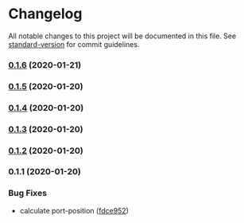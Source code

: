# Changelog

All notable changes to this project will be documented in this file. See [standard-version](https://github.com/conventional-changelog/standard-version) for commit guidelines.

### [0.1.6](https://github.com/JuzSer/vue-flowchart/compare/v0.1.5...v0.1.6) (2020-01-21)

### [0.1.5](https://github.com/JuzSer/vue-flowchart/compare/v0.1.4...v0.1.5) (2020-01-20)

### [0.1.4](https://github.com/JuzSer/vue-flowchart/compare/v0.1.3...v0.1.4) (2020-01-20)

### [0.1.3](https://github.com/JuzSer/vue-flowchart/compare/v0.1.2...v0.1.3) (2020-01-20)

### [0.1.2](https://github.com/JuzSer/vue-flowchart/compare/v0.1.1...v0.1.2) (2020-01-20)

### 0.1.1 (2020-01-20)


### Bug Fixes

* calculate port-position ([fdce952](https://github.com/JuzSer/vue-flowchart/commit/fdce952e4f33dec9bd136eeafd164a88f9e4c78b))
